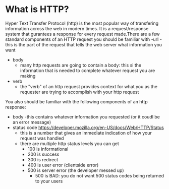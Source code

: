 # What is HTTP?
Hyper Text Transfer Protocol (http) is the most popular way of transfering information across the web in modern 
times. It is a request/response system that gurantees a response for every request made.There are a few standard components of an HTTP request you should be familiar with
-url
    - this is the part of the request that tells the web server what information you want
- body
    - many http requests are going to contain a body: this si the information that is needed to complete
    whatever request you are making
- verb
    - the "verb" of an http request provides context for what you as the requester are trying to accomplish
    with your http request

You also should be familiar with the following components of an http response:
- body
    -this contains whatever information you requested (or it coudl be an error message)
- status code https://developer.mozilla.org/en-US/docs/Web/HTTP/Status
    - this is a number that gives an immediate indication of how your request was handled
    - there are multiple http status levels you can get
        - 100 is informational
        - 200 is success
        - 300 is redirect
        - 400 is user error (clientside error)
        - 500 is server error (the developer messed up)
            - 500 is BAD: you do not want 500 status codes being returned to your users